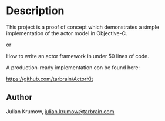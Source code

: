 # Description

This project is a proof of concept which demonstrates a simple implementation of the actor model in Objective-C.

or

How to write an actor framework in under 50 lines of code.

A production-ready implementation con be found here:

https://github.com/tarbrain/ActorKit

## Author

Julian Krumow, julian.krumow@tarbrain.com

